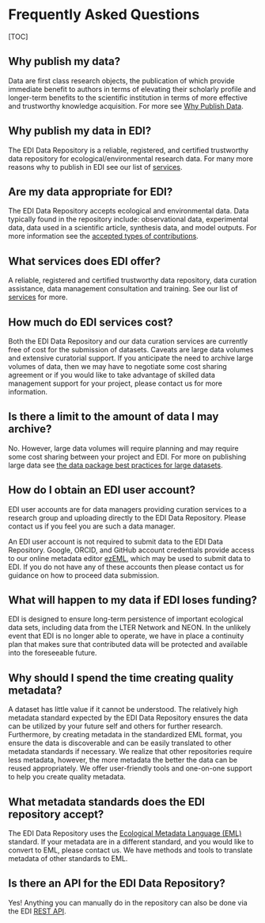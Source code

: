 # Frequently Asked Questions

[TOC]



## Why publish my data?

Data are first class research objects, the publication of which provide immediate benefit to authors in terms of elevating their scholarly profile and longer-term benefits to the scientific institution in terms of more effective and trustworthy knowledge acquisition. For more see [Why Publish Data](/templates/resources/why-publish-data.md).

## Why publish my data in EDI?

The EDI Data Repository is a reliable, registered, and certified trustworthy data repository for ecological/environmental research data. For many more reasons why to publish in EDI see our list of [services](/templates/resources/services.md).

## Are my data appropriate for EDI?

The EDI Data Repository accepts ecological and environmental data. Data typically found in the repository include: observational data, experimental data, data used in a scientific article, synthesis data, and model outputs. For more information see the [accepted types of contributions](/templates/resources/types-of-contributions.md).

## What services does EDI offer?

A reliable, registered and certified trustworthy data repository, data curation assistance, data management consultation and training. See our list of [services](/templates/resources/services.md) for more.

## How much do EDI services cost?

Both the EDI Data Repository and our data curation services are currently free of cost for the submission of datasets. Caveats are large data volumes and extensive curatorial support. If you anticipate the need to archive large volumes of data, then we may have to negotiate some cost sharing agreement or if you would like to take advantage of skilled data management support for your project, please contact us for more information.

## Is there a limit to the amount of data I may archive?

No. However, large data volumes will require planning and may require some cost sharing between your project and EDI. For more on publishing large data see [the data package best practices for large datasets](https://ediorg.github.io/data-package-best-practices/guide-special-cases/large-offline.html).

## How do I obtain an EDI user account?

EDI user accounts are for data managers providing curation services to a research group and uploading directly to the EDI Data Repository. Please contact us if you feel you are such a data manager. 

An EDI user account is not required to submit data to the EDI Data Repository. Google, ORCID, and GitHub account credentials provide access to our online metadata editor [ezEML](https://ezeml.edirepository.org/eml/), which may be used to submit data to EDI. If you do not have any of these accounts then please contact us for guidance on how to proceed data submission.

## What will happen to my data if EDI loses funding?

EDI is designed to ensure long-term persistence of important ecological data sets, including data from the LTER Network and NEON. In the unlikely event that EDI is no longer able to operate, we have in place a continuity plan that makes sure that contributed data will be protected and available into the foreseeable future.

## Why should I spend the time creating quality metadata?

A dataset has little value if it cannot be understood. The relatively high metadata standard expected by the EDI Data Repository ensures the data can be utilized by your future self and others for further research. Furthermore, by creating metadata in the standardized EML format, you ensure the data is discoverable and can be easily translated to other metadata standards if necessary. We realize that other repositories require less metadata, however, the more metadata the better the data can be reused appropriately. We offer user-friendly tools and one-on-one support to help you create quality metadata.

## What metadata standards does the EDI repository accept?

The EDI Data Repository uses the [Ecological Metadata Language (EML)](/templates/resources/creating-metadata-for-publication.md#the-ecological-metadata-language-eml) standard. If your metadata are in a different standard, and you would like to convert to EML, please contact us. We have methods and tools to translate metadata of other standards to EML.

## Is there an API for the EDI Data Repository?

Yes! Anything you can manually do in the repository can also be done via the EDI [REST API](/templates/resources/rest-api.md).

